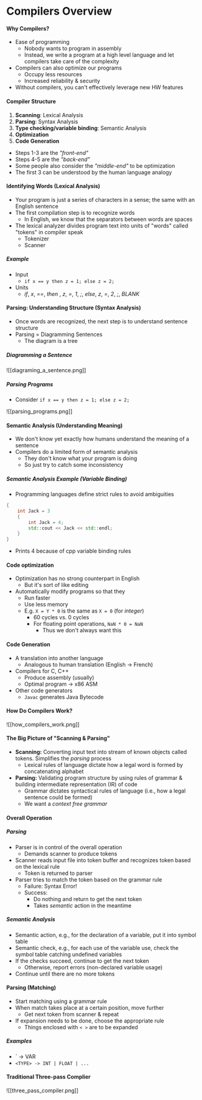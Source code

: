 # Compilers Overview

#### Why Compilers?
- Ease of programming
	- Nobody wants to program in assembly
	- Instead, we write a program at a high level language and let compilers take care of the complexity
- Compilers can also optimize our programs
	- Occupy less resources
	- Increased reliability & security
- Without compilers, you can't effectively leverage new HW features

#### Compiler Structure
1. **Scanning**: Lexical Analysis
2. **Parsing**: Syntax Analysis
3. **Type checking/variable binding**: Semantic Analysis
4. **Optimization**
5. **Code Generation**

- Steps 1-3 are the *"front-end"*
- Steps 4-5 are the *"back-end"*
- Some people also consider the *"middle-end"*  to be optimization
- The first 3 can be understood by the human language analogy

#### Identifying Words (Lexical Analysis)
- Your program is just a series of characters in a sense; the same with an English sentence
- The first compilation step is to recognize words
	- In English, we know that the separators between words are spaces
- The lexical analyzer divides program text into units of "words" called "tokens" in compiler speak
	- Tokenizer
	- Scanner
##### Example
- Input
	- `if x == y then z = 1; else z = 2;`
- Units
	- *if*, *x*, *\==*, *then* , *z*, *=*, *1*, *;*, *else*, *z*, *=*, *2*, *;*, *BLANK*

#### Parsing: Understanding Structure (Syntax Analysis)
- Once words are recognized, the next step is to understand sentence structure
- Parsing = Diagramming Sentences
	- The diagram is a tree
##### Diagramming a Sentence

![[diagraming_a_sentence.png]]

##### Parsing Programs
- Consider `if x == y then z = 1; else z = 2;`

![[parsing_programs.png]]

#### Semantic Analysis (Understanding Meaning)
- We don't know yet exactly how humans understand the meaning of a sentence
- Compilers do a limited form of semantic analysis
	- They don't know what your program is doing 
	- So just try to catch some inconsistency

##### Semantic Analysis Example (Variable Binding)
- Programming languages define strict rules to avoid ambiguities

```cpp
{
	int Jack = 3
	{
		int Jack = 4;
		std::cout << Jack << std::endl;
	}
}
```

- Prints 4 because of cpp variable binding rules

#### Code optimization
- Optimization has no strong counterpart in English
	- But it's sort of like editing
- Automatically modify programs so that they
	- Run faster
	- Use less memory
	- E.g. `X = Y * 0` is the same as `X = 0` (for *integer*)
		- 60 cycles vs. 0 cycles
		- For floating point operations, `NaN * 0 = NaN`
			- Thus we don't always want this

#### Code Generation
- A translation into another language
	- Analogous to human translation (English -> French)
- Compilers for C, C++
	- Produce assembly (usually)
	- Optimal program -> x86 ASM
- Other code generators
	- `Javac` generates Java Bytecode

#### How Do Compilers Work?

![[how_compilers_work.png]]

#### The Big Picture of "Scanning & Parsing"
- **Scanning:** Converting input text into stream of known objects called tokens. Simplifies the *parsing* process
	- Lexical rules of language dictate how a legal word is formed by concatenating alphabet
- **Parsing:** Validating program structure by using rules of grammar & building intermediate representation (IR) of code
	- Grammar dictates syntactical rules of language (i.e., how a legal sentence could be formed)
	- We want a *context free grammar*

#### Overall Operation
##### Parsing
- Parser is in control of the overall operation
	- Demands scanner to produce tokens
- Scanner reads input file into token buffer and recognizes token based on the lexical rule
	- Token is returned to parser
- Parser tries to match the token based on the grammar rule
	- Failure: Syntax Error!
	- Success:
		- Do nothing and return to get the next token
		- Takes *semantic* action in the meantime
##### Semantic Analysis
- Semantic action, e.g., for the declaration of a variable, put it into symbol table
- Semantic check, e.g., for each use of the variable use, check the symbol table catching undefined variables
- If the checks succeed, continue to get the next token
	- Otherwise, report errors (non-declared variable usage)
- Continue until there are no more tokens

#### Parsing (Matching)
- Start matching using a grammar rule
- When match takes place at a certain position, move further
	- Get next token from scanner & repeat
- If expansion needs to be done, choose the appropriate rule
	- Things enclosed with `< >` are to be expanded
##### Examples
- `<DECL-STMT> -> <TYPE>VAR<VAR-LIST>
- `<TYPE> -> INT | FLOAT | ...`

#### Traditional Three-pass Complier

![[three_pass_compiler.png]]


